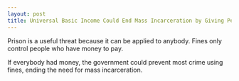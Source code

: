 ```yaml
---
layout: post
title: Universal Basic Income Could End Mass Incarceration by Giving People Something to Lose
---
```


Prison is a useful threat because it can be applied to anybody. Fines only control people who have money to pay. 

If everybody had money, the government could prevent most crime using fines, ending the need for mass incarceration. 
